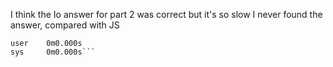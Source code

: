 I think the Io answer for part 2 was correct but it's so slow I never found the answer, compared with JS

```real    0m1.962s
user    0m0.000s
sys     0m0.000s```